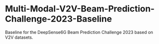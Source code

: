 # Multi-Modal-V2V-Beam-Prediction-Challenge-2023-Baseline
Baseline for the DeepSense6G Beam Prediction Challenge 2023 based on V2V datasets. 
